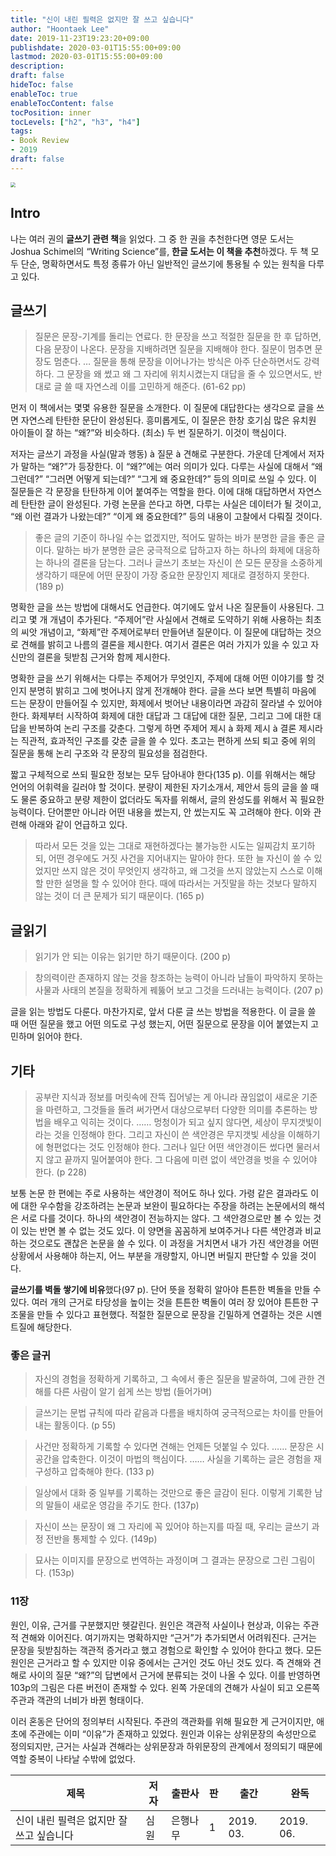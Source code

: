 ```yaml
---
title: "신이 내린 필력은 없지만 잘 쓰고 싶습니다"
author: "Hoontaek Lee"
date: 2019-11-23T19:23:20+09:00
publishdate: 2020-03-01T15:55:00+09:00
lastmod: 2020-03-01T15:55:00+09:00
description:
draft: false
hideToc: false
enableToc: true
enableTocContent: false
tocPosition: inner
tocLevels: ["h2", "h3", "h4"]
tags:
- Book Review
- 2019
draft: false
---
```


<img src="https://image.aladin.co.kr/product/18731/7/cover500/k162635974_1.jpg" style="zoom:50%;" />



## Intro

나는 여러 권의 **글쓰기 관련 책**을 읽었다. 그 중 한 권을 추천한다면 영문 도서는 Joshua Schimel의 “Writing Science”를, **한글 도서는 이 책을 추천**하겠다. 두 책 모두 단순, 명확하면서도 특정 종류가 아닌 일반적인 글쓰기에 통용될 수 있는 원칙을 다루고 있다.

 

## 글쓰기

> 질문은 문장-기계를 돌리는 연료다. 한 문장을 쓰고 적절한 질문을 한 후 답하면, 다음 문장이 나온다. 문장을 지배하려면 질문을 지배해야 한다. 질문이 멈추면 문장도 멈춘다. … 질문을 통해 문장을 이어나가는 방식은 아주 단순하면서도 강력하다. 그 문장을 왜 썼고 왜 그 자리에 위치시켰는지 대답을 줄 수 있으면서도, 반대로 글 쓸 때 자연스레 이를 고민하게 해준다. (61-62 pp)

 먼저 이 책에서는 몇몇 유용한 질문을 소개한다. 이 질문에 대답한다는 생각으로 글을 쓰면 자연스레 탄탄한 문단이 완성된다. 흥미롭게도, 이 질문은 한창 호기심 많은 유치원 아이들이 잘 하는 “왜?”와 비슷하다. (최소) 두 번 질문하기. 이것이 핵심이다.

저자는 글쓰기 과정을 사실(말과 행동) à 질문 à 견해로 구분한다. 가운데 단계에서 저자가 말하는 “왜?”가 등장한다. 이 “왜?”에는 여러 의미가 있다. 다루는 사실에 대해서 “왜 그런데?” “그러면 어떻게 되는데?” “그게 왜 중요한데?” 등의 의미로 쓰일 수 있다. 이 질문들은 각 문장을 탄탄하게 이어 붙여주는 역할을 한다. 이에 대해 대답하면서 자연스레 탄탄한 글이 완성된다. 가령 논문을 쓴다고 하면, 다루는 사실은 데이터가 될 것이고, “왜 이런 결과가 나왔는데?” “이게 왜 중요한데?” 등의 내용이 고찰에서 다뤄질 것이다.



> 좋은 글의 기준이 하나일 수는 없겠지만, 적어도 말하는 바가 분명한 글을 좋은 글이다. 말하는 바가 분명한 글은 궁극적으로 답하고자 하는 하나의 화제에 대응하는 하나의 결론을 담는다. 그러나 글쓰기 초보는 자신이 쓴 모든 문장을 소중하게 생각하기 때문에 어떤 문장이 가장 중요한 문장인지 제대로 결정하지 못한다. (189 p)

명확한 글을 쓰는 방법에 대해서도 언급한다. 여기에도 앞서 나온 질문들이 사용된다. 그리고 몇 개 개념이 추가된다. “주제어”란 사실에서 견해로 도약하기 위해 사용하는 최초의 씨앗 개념이고, “화제”란 주제어로부터 만들어낸 질문이다. 이 질문에 대답하는 것으로 견해를 밝히고 나름의 결론을 제시한다. 여기서 결론은 여러 가지가 있을 수 있고 자신만의 결론을 뒷받침 근거와 함께 제시한다.

명확한 글을 쓰기 위해서는 다루는 주제어가 무엇인지, 주제에 대해 어떤 이야기를 할 것인지 분명히 밝히고 그에 벗어나지 않게 전개해야 한다. 글을 쓰다 보면 특별히 마음에 드는 문장이 만들어질 수 있지만, 화제에서 벗어난 내용이라면 과감히 잘라낼 수 있어야 한다. 화제부터 시작하여 화제에 대한 대답과 그 대답에 대한 질문, 그리고 그에 대한 대답을 반복하여 논리 구조를 갖춘다. 그렇게 하면 주제어 제시 à 화제 제시 à 결론 제시라는 직관적, 효과적인 구조를 갖춘 글을 쓸 수 있다. 초고는 편하게 쓰되 퇴고 중에 위의 질문을 통해 논리 구조와 각 문장의 필요성을 점검한다.

짧고 구체적으로 쓰되 필요한 정보는 모두 담아내야 한다(135 p). 이를 위해서는 해당 언어의 어휘력을 길러야 할 것이다. 분량이 제한된 자기소개서, 제안서 등의 글을 쓸 때도 물론 중요하고 분량 제한이 없더라도 독자를 위해서, 글의 완성도를 위해서 꼭 필요한 능력이다. 단어뿐만 아니라 어떤 내용을 썼는지, 안 썼는지도 꼭 고려해야 한다. 이와 관련해 아래와 같이 언급하고 있다.

 

> 따라서 모든 것을 있는 그대로 재현하겠다는 불가능한 시도는 일찌감치 포기하되, 어떤 경우에도 거짓 사건을 지어내지는 말아야 한다. 또한 늘 자신이 쓸 수 있었지만 쓰지 않은 것이 무엇인지 생각하고, 왜 그것을 쓰지 않았는지 스스로 이해할 만한 설명을 할 수 있어야 한다. 때에 따라서는 거짓말을 하는 것보다 말하지 않는 것이 더 큰 문제가 되기 때문이다. (165 p)

 

## 글읽기

> 읽기가 안 되는 이유는 읽기만 하기 때문이다. (200 p)

> 창의력이란 존재하지 않는 것을 창조하는 능력이 아니라 남들이 파악하지 못하는 사물과 사태의 본질을 정확하게 꿰뚫어 보고 그것을 드러내는 능력이다. (207 p)

글을 읽는 방법도 다룬다. 마찬가지로, 앞서 다룬 글 쓰는 방법을 적용한다. 이 글을 쓸 때 어떤 질문을 했고 어떤 의도로 구성 했는지, 어떤 질문으로 문장을 이어 붙였는지 고민하며 읽어야 한다.

 

## 기타

> 공부란 지식과 정보를 머릿속에 잔뜩 집어넣는 게 아니라 끊임없이 새로운 기준을 마련하고, 그것들을 돌려 써가면서 대상으로부터 다양한 의미를 추론하는 방법을 배우고 익히는 것이다. …… 멍청이가 되고 싶지 않다면, 세상이 무지갯빛이라는 것을 인정해야 한다. 그리고 자신이 쓴 색안경은 무지갯빛 세상을 이해하기에 형편없다는 것도 인정해야 한다. 그러나 일단 어떤 색안경이든 썼다면 물러서지 않고 끝까지 밀어붙여야 한다. 그 다음에 미련 없이 색안경을 벗을 수 있어야 한다. (p 228)

보통 논문 한 편에는 주로 사용하는 색안경이 적어도 하나 있다. 가령 같은 결과라도 이에 대한 우수함을 강조하려는 논문과 보완이 필요하다는 주장을 하려는 논문에서의 해석은 서로 다를 것이다. 하나의 색안경이 전능하지는 않다. 그 색안경으로만 볼 수 있는 것이 있는 반면 볼 수 없는 것도 있다. 이 양면을 꼼꼼하게 보여주거나 다른 색안경과 비교하는 것으로도 괜찮은 논문을 쓸 수 있다. 이 과정을 거치면서 내가 가진 색안경을 어떤 상황에서 사용해야 하는지, 어느 부분을 개량할지, 아니면 버릴지 판단할 수 있을 것이다.

**글쓰기를 벽돌 쌓기에 비유**했다(97 p). 단어 뜻을 정확히 알아야 튼튼한 벽돌을 만들 수 있다. 여러 개의 근거로 타당성을 높이는 것을 튼튼한 벽돌이 여러 장 있어야 튼튼한 구조물을 만들 수 있다고 표현했다. 적절한 질문으로 문장을 긴밀하게 연결하는 것은 시멘트질에 해당한다.

 

### 좋은 글귀

> 자신의 경험을 정확하게 기록하고, 그 속에서 좋은 질문을 발굴하여, 그에 관한 견해를 다른 사람이 알기 쉽게 쓰는 방법 (들어가며)

> 글쓰기는 문법 규칙에 따라 같음과 다름을 배치하여 궁극적으로는 차이를 만들어내는 활동이다. (p 55)

> 사건만 정확하게 기록할 수 있다면 견해는 언제든 덧붙일 수 있다. …… 문장은 시공간을 압축한다. 이것이 마법의 핵심이다. …… 사실을 기록하는 글은 경험을 재구성하고 압축해야 한다. (133 p)

> 일상에서 대화 중 일부를 기록하는 것만으로 좋은 글감이 된다. 이렇게 기록한 남의 말들이 새로운 영감을 주기도 한다. (137p)

> 자신이 쓰는 문장이 왜 그 자리에 꼭 있어야 하는지를 따질 때, 우리는 글쓰기 과정 전반을 통제할 수 있다. (149p)

> 묘사는 이미지를 문장으로 번역하는 과정이며 그 결과는 문장으로 그린 그림이다. (153p)

 

### 11장

원인, 이유, 근거를 구분했지만 헷갈린다. 원인은 객관적 사실이나 현상과, 이유는 주관적 견해와 이어진다. 여기까지는 명확하지만 “근거”가 추가되면서 어려워진다. 근거는 문장을 뒷받침하는 객관적 증거라고 했고 경험으로 확인할 수 있어야 한다고 했다. 모든 원인은 근거라고 할 수 있지만 이유 중에서는 근거인 것도 아닌 것도 있다. 즉 견해와 견해로 사이의 질문 “왜?”의 답변에서 근거에 분류되는 것이 나올 수 있다. 이를 반영하면 103p의 그림은 다른 버전이 존재할 수 있다. 왼쪽 가운데의 견해가 사실이 되고 오른쪽 주관과 객관의 너비가 바뀐 형태이다.

이러 혼동은 단어의 정의부터 시작된다. 주관의 객관화를 위해 필요한 게 근거이지만, 애초에 주관에는 이미 “이유”가 존재하고 있었다. 원인과 이유는 상위문장의 속성만으로 정의되지만, 근거는 사실과 견해라는 상위문장과 하위문장의 관계에서 정의되기 때문에 역할 중복이 나타날 수밖에 없었다.


| 제목                                     | 저자 | 출판사   | 판   | 출간      | 완독      |
| ---------------------------------------- | ---- | -------- | ---- | --------- | --------- |
| 신이 내린 필력은 없지만 잘 쓰고 싶습니다 | 심원 | 은행나무 | 1    | 2019. 03. | 2019. 06. |